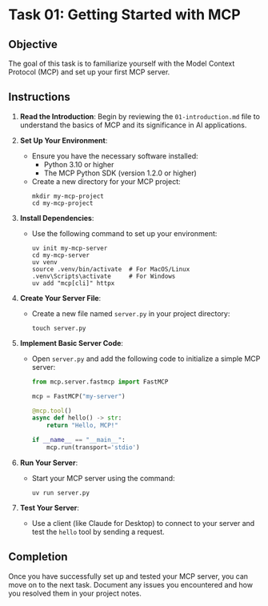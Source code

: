 # Task 01: Getting Started with MCP

## Objective
The goal of this task is to familiarize yourself with the Model Context Protocol (MCP) and set up your first MCP server.

## Instructions
1. **Read the Introduction**: Begin by reviewing the `01-introduction.md` file to understand the basics of MCP and its significance in AI applications.

2. **Set Up Your Environment**:
   - Ensure you have the necessary software installed:
     - Python 3.10 or higher
     - The MCP Python SDK (version 1.2.0 or higher)
   - Create a new directory for your MCP project:
     ```
     mkdir my-mcp-project
     cd my-mcp-project
     ```

3. **Install Dependencies**:
   - Use the following command to set up your environment:
     ```
     uv init my-mcp-server
     cd my-mcp-server
     uv venv
     source .venv/bin/activate  # For MacOS/Linux
     .venv\Scripts\activate     # For Windows
     uv add "mcp[cli]" httpx
     ```

4. **Create Your Server File**:
   - Create a new file named `server.py` in your project directory:
     ```
     touch server.py
     ```

5. **Implement Basic Server Code**:
   - Open `server.py` and add the following code to initialize a simple MCP server:
     ```python
     from mcp.server.fastmcp import FastMCP

     mcp = FastMCP("my-server")

     @mcp.tool()
     async def hello() -> str:
         return "Hello, MCP!"

     if __name__ == "__main__":
         mcp.run(transport='stdio')
     ```

6. **Run Your Server**:
   - Start your MCP server using the command:
     ```
     uv run server.py
     ```

7. **Test Your Server**:
   - Use a client (like Claude for Desktop) to connect to your server and test the `hello` tool by sending a request.

## Completion
Once you have successfully set up and tested your MCP server, you can move on to the next task. Document any issues you encountered and how you resolved them in your project notes.